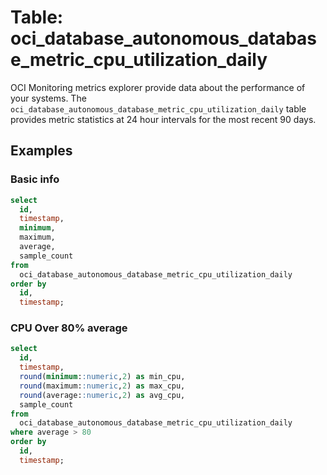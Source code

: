 # Table: oci_database_autonomous_database_metric_cpu_utilization_daily

OCI Monitoring metrics explorer provide data about the performance of your systems. The `oci_database_autonomous_database_metric_cpu_utilization_daily` table provides metric statistics at 24 hour intervals for the most recent 90 days.

## Examples

### Basic info

```sql
select
  id,
  timestamp,
  minimum,
  maximum,
  average,
  sample_count
from
  oci_database_autonomous_database_metric_cpu_utilization_daily
order by
  id,
  timestamp;
```

### CPU Over 80% average

```sql
select
  id,
  timestamp,
  round(minimum::numeric,2) as min_cpu,
  round(maximum::numeric,2) as max_cpu,
  round(average::numeric,2) as avg_cpu,
  sample_count
from
  oci_database_autonomous_database_metric_cpu_utilization_daily
where average > 80
order by
  id,
  timestamp;
```
